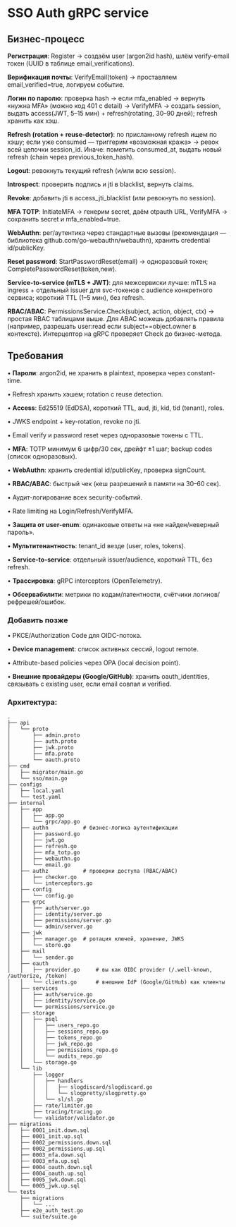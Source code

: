 # SSO Auth gRPC service

## Бизнес-процесс
**Регистрация**: Register → создаём user (argon2id hash), шлём verify-email токен (UUID в таблице email_verifications).

**Верификация почты**: VerifyEmail(token) → проставляем email_verified=true, логируем событие.

**Логин по паролю**: проверка hash → если mfa_enabled → вернуть «нужна MFA» (можно код 401 с detail) → VerifyMFA → создать session, выдать access(JWT, 5–15 мин) + refresh(rotating, 30–90 дней); refresh хранить как хэш.

**Refresh (rotation + reuse-detector)**: по присланному refresh ищем по хэшу; если уже consumed — триггерим «возможная кража» → ревок всей цепочки session_id. Иначе: пометить consumed_at, выдать новый refresh (chain через previous_token_hash).

**Logout**: ревокнуть текущий refresh (и/или всю session).

**Introspect**: проверить подпись и jti в blacklist, вернуть claims.

**Revoke**: добавить jti в access_jti_blacklist (или ревокнуть по session).

**MFA TOTP**: InitiateMFA → генерим secret, даём otpauth URL, VerifyMFA → сохранить secret и mfa_enabled=true.

**WebAuthn**: рег/аутентика через стандартные вызовы (рекомендация — библиотека github.com/go-webauthn/webauthn), хранить credential id/publicKey.

**Reset password**: StartPasswordReset(email) → одноразовый токен; CompletePasswordReset(token,new).

**Service-to-service (mTLS + JWT)**: для межсервиски лучше: mTLS на ingress + отдельный issuer для svc-токенов с audience конкретного сервиса; короткий TTL (1–5 мин), без refresh.

**RBAC/ABAC**: PermissionsService.Check(subject, action, object, ctx) → простая RBAC таблицами выше. Для ABAC можешь добавлять правила (например, разрешать user:read если subject==object.owner в контексте). Интерцептор на gRPC проверяет Check до бизнес-метода.

## Требования
• **Пароли**: argon2id, не хранить в plaintext, проверка через constant-time.

• Refresh хранить хэшем; rotation с reuse detection.

• **Access**: Ed25519 (EdDSA), короткий TTL, aud, jti, kid, tid (tenant), roles.

• JWKS endpoint + key-rotation, revoke по jti.

• Email verify и password reset через одноразовые токены с TTL.

• **MFA**: TOTP минимум 6 цифр/30 сек, дрейфт ±1 шаг; backup codes (список одноразовых).

• **WebAuthn**: хранить credential id/publicKey, проверка signCount.

• **RBAC/ABAC**: быстрый чек (кеш разрешений в памяти на 30–60 сек).

• Аудит-логирование всех security-событий.

• Rate limiting на Login/Refresh/VerifyMFA.

• **Защита от user-enum**: одинаковые ответы на «не найден/неверный пароль».

• **Мультитенантность**: tenant_id везде (user, roles, tokens).

• **Service-to-service**: отдельный issuer/audience, короткий TTL, без refresh.

• **Трассировка**: gRPC interceptors (OpenTelemetry).

• **Обсервабилити**: метрики по кодам/латентности, счётчики логинов/рефрешей/ошибок.

### Добавить позже
• PKCE/Authorization Code для OIDC-потока.

• **Device management**: список активных сессий, logout remote.

• Attribute-based policies через OPA (local decision point).

• **Внешние провайдеры (Google/GitHub)**: хранить oauth_identities, связывать с existing user, если email совпал и verified.

### Архитектура:
```
.
├── api
│   └── proto
│       ├── admin.proto
│       ├── auth.proto
│       ├── jwk.proto
│       ├── mfa.proto
│       └── oauth.proto
├── cmd
│   ├── migrator/main.go
│   └── sso/main.go
├── configs
│   ├── local.yaml
│   └── test.yaml
├── internal
│   ├── app
│   │   ├── app.go
│   │   └── grpc/app.go
│   ├── authn           # бизнес-логика аутентификации
│   │   ├── password.go
│   │   ├── jwt.go
│   │   ├── refresh.go
│   │   ├── mfa_totp.go
│   │   ├── webauthn.go
│   │   └── email.go
│   ├── authz           # проверки доступа (RBAC/ABAC)
│   │   ├── checker.go
│   │   └── interceptors.go
│   ├── config
│   │   └── config.go
│   ├── grpc
│   │   ├── auth/server.go
│   │   ├── identity/server.go
│   │   ├── permissions/server.go
│   │   └── admin/server.go
│   ├── jwk
│   │   ├── manager.go  # ротация ключей, хранение, JWKS
│   │   └── store.go
│   ├── mail
│   │   └── sender.go
│   ├── oauth
│   │   ├── provider.go     # вы как OIDC provider (/.well-known, /authorize, /token)
│   │   └── clients.go      # внешние IdP (Google/GitHub) как клиенты
│   ├── services
│   │   ├── auth/service.go
│   │   ├── identity/service.go
│   │   └── permissions/service.go
│   ├── storage
│   │   ├── psql
│   │   │   ├── users_repo.go
│   │   │   ├── sessions_repo.go
│   │   │   ├── tokens_repo.go
│   │   │   ├── jwk_repo.go
│   │   │   ├── permissions_repo.go
│   │   │   └── audits_repo.go
│   │   └── storage.go
│   └── lib
│       ├── logger
│       │   ├── handlers
│       │   │   ├── slogdiscard/slogdiscard.go
│       │   │   └── slogpretty/slogpretty.go
│       │   └── sl/sl.go
│       ├── rate/limiter.go
│       ├── tracing/tracing.go
│       └── validator/validator.go
├── migrations
│   ├── 0001_init.down.sql
│   ├── 0001_init.up.sql
│   ├── 0002_permissions.down.sql
│   ├── 0002_permissions.up.sql
│   ├── 0003_mfa.down.sql
│   ├── 0003_mfa.up.sql
│   ├── 0004_oauth.down.sql
│   ├── 0004_oauth.up.sql
│   ├── 0005_jwk.down.sql
│   └── 0005_jwk.up.sql
└── tests
    ├── migrations
    │   └── ...
    ├── e2e_auth_test.go
    └── suite/suite.go
```
